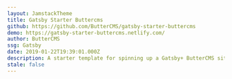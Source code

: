 ```yaml
---
layout: JamstackTheme
title: Gatsby Starter Buttercms
github: https://github.com/ButterCMS/gatsby-starter-buttercms
demo: https://gatsby-starter-buttercms.netlify.com/
author: ButterCMS
ssg: Gatsby
date: 2019-01-22T19:39:01.000Z
description: A starter template for spinning up a Gatsby+ ButterCMS site
stale: false
---
```

